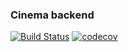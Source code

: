 ### Cinema backend

[![Build Status](https://travis-ci.org/fadeciness/cinema-backend.svg?branch=master)](https://travis-ci.org/fadeciness/cinema-backend) [![codecov](https://codecov.io/gh/fadeciness/cinema-backend/branch/master/graph/badge.svg)](https://codecov.io/gh/fadeciness/cinema-backend)